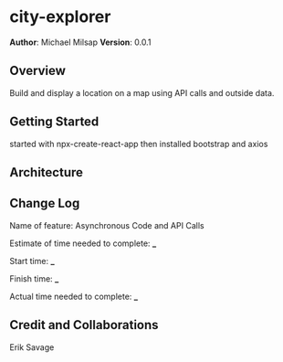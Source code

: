 # city-explorer

**Author**: Michael Milsap
**Version**: 0.0.1

## Overview

<!-- Provide a high level overview of what this application is and why you are building it, beyond the fact that it's an assignment for this class. (i.e. What's your problem domain?) -->

Build and display a location on a map using API calls and outside data.

## Getting Started

<!-- What are the steps that a user must take in order to build this app on their own machine and get it running? -->
started with npx-create-react-app
then installed bootstrap and axios


## Architecture

<!-- Provide a detailed description of the application design. What technologies (languages, libraries, etc) you're using, and any other relevant design information. -->

## Change Log

<!-- Use this area to document the iterative changes made to your application as each feature is successfully implemented. Use time stamps. Here's an example:

01-01-2001 4:59pm - Application now has a fully-functional express server, with a GET route for the location resource. -->

Name of feature: Asynchronous Code and API Calls

Estimate of time needed to complete: **\_**

Start time: **\_**

Finish time: **\_**

Actual time needed to complete: **\_**

## Credit and Collaborations

Erik Savage

<!-- Give credit (and a link) to other people or resources that helped you build this application. -->

